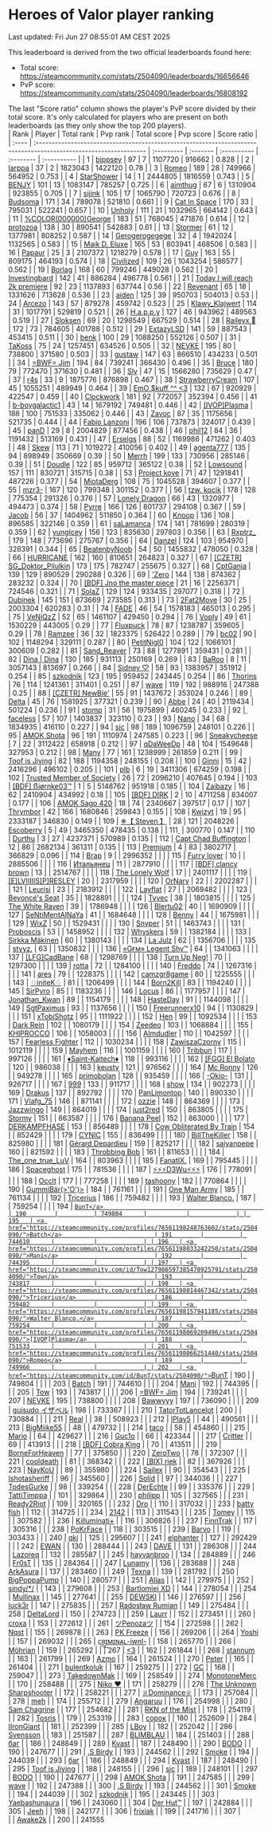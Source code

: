 # Heroes of Valor player ranking

Last updated: Fri Jun 27 08:55:01 AM CEST 2025

This leaderboard is derived from the two official leaderboards found here:

- Total score: <https://steamcommunity.com/stats/2504090/leaderboards/16656646>
- PvP score: <https://steamcommunity.com/stats/2504090/leaderboards/16808192>

The last "Score ratio" column shows the player's PvP score divided by their
total score. It's only calculated for players who are present on both
leaderboards (as they only show the top 200 players).
<br/>
| Rank  | Player                                                                                                            | Total rank | Pvp rank | Total score | Pvp score | Score ratio |
| :---- | :---------------------------------------------------------------------------------------------------------------- | :--------- | :------- | :---------- | :-------- | :---------- |
| 1     | <a href="https://steamcommunity.com/profiles/76561198081947976/stats/2504090/">bippsey</a>                        | 97         | 7        | 1107720     | 916662    | 0.828       |
| 2     | <a href="https://steamcommunity.com/id/larppaaaa/stats/2504090/">larppa</a>                                       | 37         | 2        | 1823043     | 1422120   | 0.78        |
| 3     | <a href="https://steamcommunity.com/profiles/76561198066251440/stats/2504090/">Romeo</a>                          | 189        | 28       | 749966      | 564952    | 0.753       |
| 4     | <a href="https://steamcommunity.com/profiles/76561198300221813/stats/2504090/">StarShower</a>                     | 14         | 1        | 2444805     | 1816559   | 0.743       |
| 5     | <a href="https://steamcommunity.com/id/benjy_boi/stats/2504090/">BENJY</a>                                        | 101        | 13       | 1083147     | 785257    | 0.725       |
| 6     | <a href="https://steamcommunity.com/id/aimbotkid/stats/2504090/">aimthug</a>                                      | 67         | 6        | 1310904     | 923855    | 0.705       |
| 7     | <a href="https://steamcommunity.com/profiles/76561198025746180/stats/2504090/">sijink</a>                         | 105        | 17       | 1065790     | 720723    | 0.676       |
| 8     | <a href="https://steamcommunity.com/id/budsoma/stats/2504090/">Budsoma</a>                                        | 171        | 34       | 789078      | 521810    | 0.661       |
| 9     | <a href="https://steamcommunity.com/profiles/76561198079681685/stats/2504090/">Cat In Space</a>                   | 170        | 33       | 795031      | 522241    | 0.657       |
| 10    | <a href="https://steamcommunity.com/id/unholylia/stats/2504090/">Unholy</a>                                       | 111        | 21       | 1032965     | 664142    | 0.643       |
| 11    | <a href="https://steamcommunity.com/id/9inSHINE/stats/2504090/">%COLOR(000000)George</a>                          | 183        | 51       | 768045      | 471876    | 0.614       |
| 12    | <a href="https://steamcommunity.com/id/dzozb/stats/2504090/">protozoa</a>                                         | 138        | 30       | 890541      | 542883    | 0.61        |
| 13    | <a href="https://steamcommunity.com/id/stormer0801/stats/2504090/">Stormer</a>                                    | 61         | 12       | 1377981     | 808252    | 0.587       |
| 14    | <a href="https://steamcommunity.com/id/ajapanesedream/stats/2504090/">Gerogerogegege</a>                          | 32         | 4        | 1942024     | 1132565   | 0.583       |
| 15    | <a href="https://steamcommunity.com/id/maikdeluxe1/stats/2504090/">Maik D. Eluxe</a>                              | 165        | 53       | 803941      | 468506    | 0.583       |
| 16    | <a href="https://steamcommunity.com/profiles/76561198365477845/stats/2504090/">Papaur</a>                         | 25         | 3        | 2107372     | 1218279   | 0.578       |
| 17    | <a href="https://steamcommunity.com/profiles/76561198270214352/stats/2504090/">Guy</a>                            | 163        | 55       | 809175      | 464193    | 0.574       |
| 18    | <a href="https://steamcommunity.com/id/IStealYourDuck/stats/2504090/">Civilized</a>                               | 109        | 26       | 1043254     | 586577    | 0.562       |
| 19    | <a href="https://steamcommunity.com/profiles/76561198050029161/stats/2504090/">Borlag</a>                         | 168        | 60       | 799246      | 449028    | 0.562       |
| 20    | <a href="https://steamcommunity.com/profiles/76561198080141400/stats/2504090/">Investingbard</a>                  | 142        | 41       | 886284      | 496778    | 0.561       |
| 21    | <a href="https://steamcommunity.com/profiles/76561198094786348/stats/2504090/">Today I will reach 2k premiere</a> | 92         | 23       | 1137893     | 637744    | 0.56        |
| 22    | <a href="https://steamcommunity.com/profiles/76561198018245483/stats/2504090/">Revenant</a>                       | 65         | 18       | 1331626     | 713628    | 0.536       |
| 23    | <a href="https://steamcommunity.com/id/Furakutaru/stats/2504090/">aiden</a>                                       | 125        | 39       | 950703      | 504013    | 0.53        |
| 24    | <a href="https://steamcommunity.com/id/arcezo/stats/2504090/">Arcezo</a>                                          | 143        | 57       | 879278      | 459742    | 0.523       |
| 25    | <a href="https://steamcommunity.com/profiles/76561198082723179/stats/2504090/">Klawy_Klajwert</a>                 | 114        | 31       | 1017791     | 529819    | 0.521       |
| 26    | <a href="https://steamcommunity.com/profiles/76561198063218060/stats/2504090/">H.a.p.p.y</a>                      | 127        | 46       | 943962      | 489563    | 0.519       |
| 27    | <a href="https://steamcommunity.com/profiles/76561198157944766/stats/2504090/">Sloksen</a>                        | 69         | 20       | 1298549     | 667529    | 0.514       |
| 28    | <a href="https://steamcommunity.com/profiles/76561198092610050/stats/2504090/">Raileyx 󰆞</a>                     | 172        | 73       | 784605      | 401788    | 0.512       |
| 29    | <a href="https://steamcommunity.com/profiles/76561198197301194/stats/2504090/">ExtazyLSD</a>                      | 141        | 59       | 887543      | 453415    | 0.511       |
| 30    | <a href="https://steamcommunity.com/id/benk-/stats/2504090/">benk</a>                                             | 100        | 29       | 1088250     | 552126    | 0.507       |
| 31    | <a href="https://steamcommunity.com/id/TaK0ss/stats/2504090/">TaKoss</a>                                          | 75         | 24       | 1257451     | 634526    | 0.505       |
| 32    | <a href="https://steamcommunity.com/id/NEVKE/stats/2504090/">NEVKE</a>                                            | 195        | 80       | 738800      | 371580    | 0.503       |
| 33    | <a href="https://steamcommunity.com/profiles/76561198886562393/stats/2504090/">gustaw</a>                         | 147        | 63       | 866510      | 434233    | 0.501       |
| 34    | <a href="https://steamcommunity.com/profiles/76561198067872505/stats/2504090/">=BWF= Jim</a>                      | 194        | 84       | 739241      | 366430    | 0.496       |
| 35    | <a href="https://steamcommunity.com/profiles/76561198057484708/stats/2504090/">Bruce</a>                          | 180        | 79       | 772470      | 371630    | 0.481       |
| 36    | <a href="https://steamcommunity.com/id/slytus/stats/2504090/">Sly</a>                                             | 47         | 15       | 1566280     | 735629    | 0.47        |
| 37    | <a href="https://steamcommunity.com/id/newr4s/stats/2504090/">r4s</a>                                             | 33         | 9        | 1875776     | 876898    | 0.467       |
| 38    | <a href="https://steamcommunity.com/profiles/76561198035674474/stats/2504090/">StrawberryCream</a>                | 107        | 45       | 1055251     | 489949    | 0.464       |
| 39    | <a href="https://steamcommunity.com/id/rushvh/stats/2504090/">EmO $kuff ^^ &lt;3</a>                              | 132        | 67       | 920929      | 422547    | 0.459       |
| 40    | <a href="https://steamcommunity.com/id/revend1234/stats/2504090/">Clockwork</a>                                   | 181        | 92       | 772057      | 352394    | 0.456       |
| 41    | <a href="https://steamcommunity.com/profiles/76561198128390959/stats/2504090/">b-boygalactic1</a>                 | 43         | 14       | 1679192     | 749481    | 0.446       |
| 42    | <a href="https://steamcommunity.com/profiles/76561198069209496/stats/2504090/">[IVOP]Plasma</a>                   | 188        | 100      | 751533      | 335062    | 0.446       |
| 43    | <a href="https://steamcommunity.com/id/ZavocOfficial/stats/2504090/">Zavoc</a>                                    | 87         | 35       | 1175656     | 521735    | 0.444       |
| 44    | <a href="https://steamcommunity.com/profiles/76561198033624545/stats/2504090/">Fabio Lanzoni</a>                  | 196        | 106      | 737873      | 324017    | 0.439       |
| 45    | <a href="https://steamcommunity.com/profiles/76561199034596708/stats/2504090/">panD</a>                           | 29         | 8        | 2004829     | 877456    | 0.438       |
| 46    | <a href="https://steamcommunity.com/profiles/76561198117350049/stats/2504090/">phil12</a>                         | 84         | 36       | 1191432     | 513169    | 0.431       |
| 47    | <a href="https://steamcommunity.com/profiles/76561199021856665/stats/2504090/">Erselgs</a>                        | 88         | 52       | 1169986     | 471262    | 0.403       |
| 48    | <a href="https://steamcommunity.com/profiles/76561198122430991/stats/2504090/">Skew</a>                           | 113        | 71       | 1019272     | 410056    | 0.402       |
| 49    | <a href="https://steamcommunity.com/profiles/76561199001016800/stats/2504090/">agenta777</a>                      | 135        | 94       | 898949      | 350669    | 0.39        |
| 50    | <a href="https://steamcommunity.com/id/Merrh/stats/2504090/">Merrh</a>                                            | 199        | 133      | 730956      | 285146    | 0.39        |
| 51    | <a href="https://steamcommunity.com/id/snoodle69/stats/2504090/">Doudle</a>                                       | 122        | 85       | 959712      | 365122    | 0.38        |
| 52    | <a href="https://steamcommunity.com/id/Lowsound/stats/2504090/">Lowsound</a>                                      | 157        | 111      | 830721      | 315715    | 0.38        |
| 53    | <a href="https://steamcommunity.com/profiles/76561198070863869/stats/2504090/">Project kove</a>                   | 71         | 47       | 1291841     | 487226    | 0.377       |
| 54    | <a href="https://steamcommunity.com/profiles/76561198079450010/stats/2504090/">MiotaDerg</a>                      | 108        | 75       | 1045528     | 394607    | 0.377       |
| 55    | <a href="https://steamcommunity.com/profiles/76561198854344475/stats/2504090/">mzr3-</a>                          | 167        | 120      | 799348      | 301152    | 0.377       |
| 56    | <a href="https://steamcommunity.com/profiles/76561198062382212/stats/2504090/">tzw. kocik</a>                     | 178        | 128      | 775354      | 291326    | 0.376       |
| 57    | <a href="https://steamcommunity.com/profiles/76561198044969962/stats/2504090/">Lonely Dragon</a>                  | 66         | 43       | 1320977     | 494473    | 0.374       |
| 58    | <a href="https://steamcommunity.com/profiles/76561199506914556/stats/2504090/">Pyrre</a>                          | 166        | 126      | 801737      | 294108    | 0.367       |
| 59    | <a href="https://steamcommunity.com/profiles/76561198148923885/stats/2504090/">Jacob</a>                          | 56         | 37       | 1404962     | 511850    | 0.364       |
| 60    | <a href="https://steamcommunity.com/profiles/76561198132946300/stats/2504090/">Knoop</a>                          | 136        | 108      | 896585      | 322146    | 0.359       |
| 61    | <a href="https://steamcommunity.com/profiles/76561198417517303/stats/2504090/">saLamanca</a>                      | 174        | 141      | 781699      | 280319    | 0.359       |
| 62    | <a href="https://steamcommunity.com/profiles/76561198212203249/stats/2504090/">yungIcey</a>                       | 156        | 123      | 835630      | 297803    | 0.356       |
| 63    | <a href="https://steamcommunity.com/profiles/76561198293664472/stats/2504090/">Rxptrz_</a>                        | 179        | 148      | 773696      | 275767    | 0.356       |
| 64    | <a href="https://steamcommunity.com/profiles/76561199842738248/stats/2504090/">Danzel</a>                         | 124        | 103      | 954970      | 328391    | 0.344       |
| 65    | <a href="https://steamcommunity.com/profiles/76561198873921786/stats/2504090/">BeatenbyNoob</a>                   | 54         | 50       | 1455832     | 478050    | 0.328       |
| 66    | <a href="https://steamcommunity.com/profiles/76561198045365561/stats/2504090/">HURRICANE</a>                      | 162        | 160      | 810651      | 264823    | 0.327       |
| 67    | <a href="https://steamcommunity.com/profiles/76561198096328239/stats/2504090/">[CZETR] SG_Doktor_Pilulkin</a>     | 173        | 175      | 782747      | 255675    | 0.327       |
| 68    | <a href="https://steamcommunity.com/profiles/76561198026035360/stats/2504090/">CptGanja</a>                       | 139        | 129      | 890529      | 290288    | 0.326       |
| 69    | <a href="https://steamcommunity.com/id/ZeroOriginal/stats/2504090/">'Zero</a>                                     | 144        | 138      | 874362      | 283232    | 0.324       |
| 70    | <a href="https://steamcommunity.com/profiles/76561198219920927/stats/2504090/">[BDF] Jno the master piece</a>     | 21         | 16       | 2256371     | 724546    | 0.321       |
| 71    | <a href="https://steamcommunity.com/id/solaz/stats/2504090/">SolaZ</a>                                            | 129        | 124      | 933435      | 297077    | 0.318       |
| 72    | <a href="https://steamcommunity.com/profiles/76561199114554976/stats/2504090/">Dubinek</a>                        | 145        | 151      | 873669      | 273585    | 0.313       |
| 73    | <a href="https://steamcommunity.com/id/2Fat2Move/stats/2504090/">2Fat2Move</a>                                    | 30         | 25       | 2003304     | 620283    | 0.31        |
| 74    | <a href="https://steamcommunity.com/profiles/76561199218184011/stats/2504090/">FADE</a>                           | 46         | 54       | 1578183     | 465013    | 0.295       |
| 75    | <a href="https://steamcommunity.com/profiles/76561198388510517/stats/2504090/">VeNiQzZ</a>                        | 52         | 65       | 1461107     | 429450    | 0.294       |
| 76    | <a href="https://steamcommunity.com/id/virmant/stats/2504090/">Voply</a>                                          | 49         | 61       | 1530229     | 443005    | 0.29        |
| 77    | <a href="https://steamcommunity.com/id/fluxpuck/stats/2504090/">Fluxpuck</a>                                      | 78         | 87       | 1238787     | 359605    | 0.29        |
| 78    | <a href="https://steamcommunity.com/id/Ramzeeee/stats/2504090/">Ramzee</a>                                        | 36         | 32       | 1823375     | 526422    | 0.289       |
| 79    | <a href="https://steamcommunity.com/profiles/76561198330531598/stats/2504090/">bc02</a>                           | 90         | 102      | 1148294     | 329111    | 0.287       |
| 80    | <a href="https://steamcommunity.com/id/PetitNiglo/stats/2504090/">PetitNigl0</a>                                  | 104        | 122      | 1066101     | 300609    | 0.282       |
| 81    | <a href="https://steamcommunity.com/profiles/76561198041766690/stats/2504090/">Sand_Reaver</a>                    | 73         | 88       | 1277891     | 359431    | 0.281       |
| 82    | <a href="https://steamcommunity.com/profiles/76561198136383242/stats/2504090/">Dina \| Dina</a>                   | 130        | 185      | 931113      | 250169    | 0.269       |
| 83    | <a href="https://steamcommunity.com/profiles/76561198115263100/stats/2504090/">BaRoo</a>                          | 8          | 11       | 3057143     | 813697    | 0.266       |
| 84    | <a href="https://steamcommunity.com/id/SaintLuv/stats/2504090/">Sidney ♡</a>                                      | 58         | 93       | 1383957     | 351912    | 0.254       |
| 85    | <a href="https://steamcommunity.com/profiles/76561198117268383/stats/2504090/">szkodnik</a>                       | 123        | 195      | 959452      | 243445    | 0.254       |
| 86    | <a href="https://steamcommunity.com/profiles/76561198168323592/stats/2504090/">Thorins</a>                        | 76         | 114      | 1241361     | 311401    | 0.251       |
| 87    | <a href="https://steamcommunity.com/profiles/76561198269369311/stats/2504090/">wave</a>                           | 119        | 192      | 988916      | 247388    | 0.25        |
| 88    | <a href="https://steamcommunity.com/id/NewBieOrg/stats/2504090/">[CZETR] NewBie'</a>                              | 55         | 91       | 1437672     | 353024    | 0.246       |
| 89    | <a href="https://steamcommunity.com/id/7656119804405968/stats/2504090/">Delta</a>                                 | 45         | 76       | 1581925     | 377321    | 0.239       |
| 90    | <a href="https://steamcommunity.com/profiles/76561198202317834/stats/2504090/">Abbe</a>                           | 24         | 40       | 2119434     | 501224    | 0.236       |
| 91    | <a href="https://steamcommunity.com/id/stompin/stats/2504090/">󠁳⁧⁧ stomp</a>                                     | 31         | 56       | 1975899     | 460245    | 0.233       |
| 92    | <a href="https://steamcommunity.com/profiles/76561198127097661/stats/2504090/">faceless</a>                       | 57         | 107      | 1403837     | 323110    | 0.23        |
| 93    | <a href="https://steamcommunity.com/id/EnglishFitzPercy/stats/2504090/">Nano</a>                                  | 34         | 68       | 1834935     | 416110    | 0.227       |
| 94    | <a href="https://steamcommunity.com/id/s1c/stats/2504090/">sic</a>                                                | 98         | 189      | 1096759     | 248101    | 0.226       |
| 95    | <a href="https://steamcommunity.com/id/BuffZuViel/stats/2504090/">AMOK Shota</a>                                  | 96         | 191      | 1110974     | 247585    | 0.223       |
| 96    | <a href="https://steamcommunity.com/profiles/76561198067676542/stats/2504090/">Sneakycheese</a>                   | 7          | 22       | 3112422     | 658918    | 0.212       |
| 97    | <a href="https://steamcommunity.com/profiles/76561198159209466/stats/2504090/">qDaWeeDp</a>                       | 48         | 104      | 1549648     | 327953    | 0.212       |
| 98    | <a href="https://steamcommunity.com/profiles/76561198849691755/stats/2504090/">Many</a>                           | 77         | 161      | 1238999     | 261859    | 0.211       |
| 99    | <a href="https://steamcommunity.com/id/cosmictoof/stats/2504090/">Toof is Jiving</a>                              | 82         | 188      | 1194358     | 248155    | 0.208       |
| 100   | <a href="https://steamcommunity.com/id/ginniboss/stats/2504090/">Ginni</a>                                        | 15         | 42       | 2416296     | 496102    | 0.205       |
| 101   | <a href="https://steamcommunity.com/id/PapaKush/stats/2504090/">plb</a>                                           | 6          | 19       | 3411306     | 674259    | 0.198       |
| 102   | <a href="https://steamcommunity.com/profiles/76561198325354159/stats/2504090/">Trusted Member of Society</a>      | 26         | 72       | 2096210     | 407645    | 0.194       |
| 103   | <a href="https://steamcommunity.com/profiles/76561198253172551/stats/2504090/">[BDF] ẞjørnke03™</a>               | 1          | 5        | 5148762     | 951918    | 0.185       |
| 104   | <a href="https://steamcommunity.com/id/Zaibazy/stats/2504090/">Zaibazy</a>                                        | 16         | 62       | 2410904     | 434992    | 0.18        |
| 105   | <a href="https://steamcommunity.com/profiles/76561198021551726/stats/2504090/">[BDF] DIRK</a>                     | 2          | 10       | 4711258     | 834007    | 0.177       |
| 106   | <a href="https://steamcommunity.com/profiles/76561198061036994/stats/2504090/">AMOK Sago 420</a>                  | 18         | 74       | 2340667     | 397517    | 0.17        |
| 107   | <a href="https://steamcommunity.com/id/Thrymbor/stats/2504090/">Thrymbor</a>                                      | 42         | 166      | 1680846     | 259843    | 0.155       |
| 108   | <a href="https://steamcommunity.com/id/kwizyt/stats/2504090/">Kwizyt</a>                                          | 19         | 95       | 2333187     | 346830    | 0.149       |
| 109   | <a href="https://steamcommunity.com/profiles/76561198386358088/stats/2504090/">✵【 Steven 】</a>                    | 28         | 121      | 2048226     | 300770    | 0.147       |
| 110   | <a href="https://steamcommunity.com/id/Escoberry/stats/2504090/">󠀡󠀡᠌ ⁧⁧Escoberry</a>                            | 5          | 49       | 3465350     | 478435    | 0.138       |
| 111   | <a href="https://steamcommunity.com/id/ABlatnik5/stats/2504090/">Durthu</a>                                       | 3          | 27       | 4237371     | 570989    | 0.135       |
| 112   | <a href="https://steamcommunity.com/profiles/76561198030279488/stats/2504090/">Capt Chad Buffington</a>           | 12         | 86       | 2682134     | 361311    | 0.135       |
| 113   | <a href="https://steamcommunity.com/profiles/76561198056602630/stats/2504090/">Premium</a>                        | 4          | 83       | 3802717     | 366829    | 0.096       |
| 114   | <a href="https://steamcommunity.com/profiles/76561198072853322/stats/2504090/">Brap</a>                           | 9          |          | 2996352     |           |             |
| 115   | <a href="https://steamcommunity.com/profiles/76561199015285140/stats/2504090/">Furry lover</a>                    | 10         |          | 2885506     |           |             |
| 116   | <a href="https://steamcommunity.com/profiles/76561198200706150/stats/2504090/">Итальянец</a>                      | 11         |          | 2877910     |           |             |
| 117   | <a href="https://steamcommunity.com/profiles/76561199191727188/stats/2504090/">[BDF] clancy brown</a>             | 13         |          | 2514767     |           |             |
| 118   | <a href="https://steamcommunity.com/profiles/76561198039173811/stats/2504090/">The Lonely Wolf</a>                | 17         |          | 2401117     |           |             |
| 119   | <a href="https://steamcommunity.com/id/ELVIIIIIS/stats/2504090/">[E]LVIIIIIS[P]RESLEY</a>                         | 20         |          | 2317959     |           |             |
| 120   | <a href="https://steamcommunity.com/id/OlraNary/stats/2504090/">OrNary</a>                                        | 22         |          | 2202287     |           |             |
| 121   | <a href="https://steamcommunity.com/id/leurisi/stats/2504090/">Leurisi</a>                                        | 23         |          | 2183912     |           |             |
| 122   | <a href="https://steamcommunity.com/profiles/76561198050971986/stats/2504090/">Layflat</a>                        | 27         |          | 2069482     |           |             |
| 123   | <a href="https://steamcommunity.com/profiles/76561197987474072/stats/2504090/">Beyoncé's Seat</a>                 | 35         |          | 1828891     |           |             |
| 124   | <a href="https://steamcommunity.com/profiles/76561199182081370/stats/2504090/">Tyvec</a>                          | 38         |          | 1803815     |           |             |
| 125   | <a href="https://steamcommunity.com/profiles/76561198159400810/stats/2504090/">The White Raven</a>                | 39         |          | 1786948     |           |             |
| 126   | <a href="https://steamcommunity.com/profiles/76561199572703210/stats/2504090/">Blertu02</a>                       | 40         |          | 1690909     |           |             |
| 127   | <a href="https://steamcommunity.com/id/RyyyaSenpai/stats/2504090/">SeNtiMentAlNaYa</a>                            | 41         |          | 1684648     |           |             |
| 128   | <a href="https://steamcommunity.com/profiles/76561198164488470/stats/2504090/">Benny</a>                          | 44         |          | 1675981     |           |             |
| 129   | <a href="https://steamcommunity.com/id/WixZProfile/stats/2504090/">WixZ</a>                                       | 50         |          | 1529431     |           |             |
| 130   | <a href="https://steamcommunity.com/profiles/76561198116459730/stats/2504090/">Snyper</a>                         | 51         |          | 1463743     |           |             |
| 131   | <a href="https://steamcommunity.com/profiles/76561198038330497/stats/2504090/">Proboscis</a>                      | 53         |          | 1458952     |           |             |
| 132   | <a href="https://steamcommunity.com/profiles/76561198067645290/stats/2504090/">Whyskers</a>                       | 59         |          | 1382184     |           |             |
| 133   | <a href="https://steamcommunity.com/profiles/76561199040734264/stats/2504090/">Sirkka Mäkinen</a>                 | 60         |          | 1380143     |           |             |
| 134   | <a href="https://steamcommunity.com/profiles/76561199864596429/stats/2504090/">La Julz</a>                        | 62         |          | 1356706     |           |             |
| 135   | <a href="https://steamcommunity.com/profiles/76561198124205089/stats/2504090/">styyz.</a>                         | 63         |          | 1350832     |           |             |
| 136   | <a href="https://steamcommunity.com/id/Legent/stats/2504090/">«Gғм» Legent Shy™</a>                               | 64         |          | 1341063     |           |             |
| 137   | <a href="https://steamcommunity.com/id/bucki2ksteam/stats/2504090/">[LFG]CadBane</a>                              | 68         |          | 1298769     |           |             |
| 138   | <a href="https://steamcommunity.com/profiles/76561198203391829/stats/2504090/">Turn Up Neg!</a>                   | 70         |          | 1297300     |           |             |
| 139   | <a href="https://steamcommunity.com/id/localscripter/stats/2504090/">rotta</a>                                    | 72         |          | 1284100     |           |             |
| 140   | <a href="https://steamcommunity.com/profiles/76561198024263516/stats/2504090/">Freddo</a>                         | 74         |          | 1267316     |           |             |
| 141   | <a href="https://steamcommunity.com/profiles/76561198046663567/stats/2504090/">ares</a>                           | 79         |          | 1228375     |           |             |
| 142   | <a href="https://steamcommunity.com/profiles/76561198064146520/stats/2504090/">camzgr8game</a>                    | 80         |          | 1225555     |           |             |
| 143   | <a href="https://steamcommunity.com/profiles/76561198155477349/stats/2504090/">♢initeK♢</a>                       | 81         |          | 1206499     |           |             |
| 144   | <a href="https://steamcommunity.com/profiles/76561199127907665/stats/2504090/">Born2Kill</a>                      | 83         |          | 1194240     |           |             |
| 145   | <a href="https://steamcommunity.com/id/thechef09/stats/2504090/">SirPyro</a>                                      | 85         |          | 1183236     |           |             |
| 146   | <a href="https://steamcommunity.com/id/15162111231/stats/2504090/">Locus</a>                                      | 86         |          | 1177957     |           |             |
| 147   | <a href="https://steamcommunity.com/profiles/76561198918852868/stats/2504090/">Jonathan_Kwan</a>                  | 89         |          | 1154179     |           |             |
| 148   | <a href="https://steamcommunity.com/profiles/76561198055936251/stats/2504090/">HasteDay</a>                       | 91         |          | 1144098     |           |             |
| 149   | <a href="https://steamcommunity.com/id/sgtpaximus/stats/2504090/">SgtPaximus</a>                                  | 93         |          | 1137656     |           |             |
| 150   | <a href="https://steamcommunity.com/id/freerunnerx10/stats/2504090/">Freerunnerx10</a>                            | 94         |          | 1130829     |           |             |
| 151   | <a href="https://steamcommunity.com/id/xTobiShotz/stats/2504090/">xTobiShotz</a>                                  | 95         |          | 1111922     |           |             |
| 152   | <a href="https://steamcommunity.com/profiles/76561198065534670/stats/2504090/">Hen</a>                            | 99         |          | 1092534     |           |             |
| 153   | <a href="https://steamcommunity.com/profiles/76561198090595580/stats/2504090/">Dark Rein</a>                      | 102        |          | 1080179     |           |             |
| 154   | <a href="https://steamcommunity.com/id/Zeedeo/stats/2504090/">Zeedeo</a>                                          | 103        |          | 1068884     |           |             |
| 155   | <a href="https://steamcommunity.com/profiles/76561198369944199/stats/2504090/">KHIPROCCO</a>                      | 106        |          | 1058003     |           |             |
| 156   | <a href="https://steamcommunity.com/profiles/76561198280086775/stats/2504090/">Almdudler</a>                      | 110        |          | 1042597     |           |             |
| 157   | <a href="https://steamcommunity.com/id/Fearless_Fighter_1903/stats/2504090/">Fearless Fighter</a>                 | 112        |          | 1030234     |           |             |
| 158   | <a href="https://steamcommunity.com/profiles/76561198294564375/stats/2504090/">ZawiszaCzorny</a>                  | 115        |          | 1012119     |           |             |
| 159   | <a href="https://steamcommunity.com/profiles/76561198074192489/stats/2504090/">Mayhem</a>                         | 116        |          | 1001159     |           |             |
| 160   | <a href="https://steamcommunity.com/profiles/76561198120187579/stats/2504090/">Tribbun</a>                        | 117        |          | 997126      |           |             |
| 161   | <a href="https://steamcommunity.com/profiles/76561198304218963/stats/2504090/">♦Saint-Kaitech♦</a>                | 118        |          | 993116      |           |             |
| 162   | <a href="https://steamcommunity.com/profiles/76561198029876026/stats/2504090/">[FGG] El Bolato</a>                | 120        |          | 986038      |           |             |
| 163   | <a href="https://steamcommunity.com/id/keustyw/stats/2504090/">keusty</a>                                         | 121        |          | 976562      |           |             |
| 164   | <a href="https://steamcommunity.com/id/RNGunther45/stats/2504090/">Mc Ronny</a>                                   | 126        |          | 949278      |           |             |
| 165   | <a href="https://steamcommunity.com/profiles/76561199262632139/stats/2504090/">primobolan</a>                     | 128        |          | 935459      |           |             |
| 166   | <a href="https://steamcommunity.com/id/yungtype/stats/2504090/">-Okio-</a>                                        | 131        |          | 926717      |           |             |
| 167   | <a href="https://steamcommunity.com/profiles/76561198095267495/stats/2504090/">999</a>                            | 133        |          | 911717      |           |             |
| 168   | <a href="https://steamcommunity.com/id/Boelt/stats/2504090/">show</a>                                             | 134        |          | 902273      |           |             |
| 169   | <a href="https://steamcommunity.com/id/773481294214/stats/2504090/">Drakus</a>                                    | 137        |          | 892792      |           |             |
| 170   | <a href="https://steamcommunity.com/id/PanLimontop/stats/2504090/">PanLimontop</a>                                | 140        |          | 890330      |           |             |
| 171   | <a href="https://steamcommunity.com/profiles/76561198220091249/stats/2504090/">Vlafg_75</a>                       | 146        |          | 871141      |           |             |
| 172   | <a href="https://steamcommunity.com/profiles/76561198025947204/stats/2504090/">ozzie</a>                          | 148        |          | 864369      |           |             |
| 173   | <a href="https://steamcommunity.com/id/LePocketwatcher/stats/2504090/">Jazzwingo</a>                              | 149        |          | 864019      |           |             |
| 174   | <a href="https://steamcommunity.com/id/just2red/stats/2504090/">just2red</a>                                      | 150        |          | 863805      |           |             |
| 175   | <a href="https://steamcommunity.com/profiles/76561198352507963/stats/2504090/">Stormy</a>                         | 151        |          | 863587      |           |             |
| 176   | <a href="https://steamcommunity.com/profiles/76561198819504660/stats/2504090/">Banana Peel</a>                    | 152        |          | 863000      |           |             |
| 177   | <a href="https://steamcommunity.com/id/Kampfhase88/stats/2504090/">DERKAMPFHASE</a>                               | 153        |          | 856489      |           |             |
| 178   | <a href="https://steamcommunity.com/id/munchiesnOOb/stats/2504090/">Cow Obliterated By Train</a>                  | 154        |          | 852429      |           |             |
| 179   | <a href="https://steamcommunity.com/id/cynic17/stats/2504090/">CYNIC</a>                                          | 155        |          | 836499      |           |             |
| 180   | <a href="https://steamcommunity.com/profiles/76561198256869220/stats/2504090/">BillTheKiller</a>                  | 158        |          | 825980      |           |             |
| 181   | <a href="https://steamcommunity.com/profiles/76561198239137572/stats/2504090/">Gérard Depardieu</a>               | 159        |          | 825217      |           |             |
| 182   | <a href="https://steamcommunity.com/id/tradeban76561198049978475/stats/2504090/">saiyanpepe</a>                   | 160        |          | 821592      |           |             |
| 183   | <a href="https://steamcommunity.com/profiles/76561198318184855/stats/2504090/">Throbbing Bob</a>                  | 161        |          | 811653      |           |             |
| 184   | <a href="https://steamcommunity.com/profiles/76561198256916053/stats/2504090/">The_one_true_LuV</a>               | 164        |          | 803963      |           |             |
| 185   | <a href="https://steamcommunity.com/profiles/76561198210033647/stats/2504090/">FanatIX.</a>                       | 169        |          | 795445      |           |             |
| 186   | <a href="https://steamcommunity.com/profiles/76561198316109406/stats/2504090/">Spaceghost</a>                     | 175        |          | 781536      |           |             |
| 187   | <a href="https://steamcommunity.com/profiles/76561198212702256/stats/2504090/">⚡⚡⚡D3Wu⚡⚡⚡</a>                     | 176        |          | 778091      |           |             |
| 188   | <a href="https://steamcommunity.com/id/Occltghxst/stats/2504090/">Occlt</a>                                       | 177        |          | 777258      |           |             |
| 189   | <a href="https://steamcommunity.com/id/tashoony/stats/2504090/">tashoony</a>                                      | 182        |          | 770864      |           |             |
| 190   | <a href="https://steamcommunity.com/profiles/76561198024677044/stats/2504090/">GummiBär(&gt;'O')&gt;</a>          | 184        |          | 761161      |           |             |
| 191   | <a href="https://steamcommunity.com/profiles/76561198170808949/stats/2504090/">One Man Army</a>                   | 185        |          | 761134      |           |             |
| 192   | <a href="https://steamcommunity.com/profiles/76561198014467342/stats/2504090/">Tricerius</a>                      | 186        |          | 759482      |           |             |
| 193   | <a href="https://steamcommunity.com/profiles/76561198157941185/stats/2504090/">Walter Blanco.</a>                 | 187        |          | 759254      |           |             |
| 194   | <a href="https://steamcommunity.com/id/BunT/stats/2504090/">`BunT</a>                                             | 190        |          | 749804      |           |             |
| 195   | <a href="https://steamcommunity.com/profiles/76561198248763602/stats/2504090/">Batch</a>                          | 191        |          | 744610      |           |             |
| 196   | <a href="https://steamcommunity.com/profiles/76561198033242250/stats/2504090/">Mani</a>                           | 192        |          | 744395      |           |             |
| 197   | <a href="https://steamcommunity.com/id/Tow127986597385478925791/stats/2504090/">Tow</a>                           | 193        |          | 743817      |           |             |
| 198   | <a href="https://steamcommunity.com/profiles/76561198014467342/stats/2504090/">Tricerius</a>                      | 186        |          | 759482      |           |             |
| 199   | <a href="https://steamcommunity.com/profiles/76561198157941185/stats/2504090/">Walter Blanco.</a>                 | 187        |          | 759254      |           |             |
| 200   | <a href="https://steamcommunity.com/profiles/76561198069209496/stats/2504090/">[IVOP]Plasma</a>                   | 188        |          | 751533      |           |             |
| 201   | <a href="https://steamcommunity.com/profiles/76561198066251440/stats/2504090/">Romeo</a>                          | 189        |          | 749966      |           |             |
| 202   | <a href="https://steamcommunity.com/id/BunT/stats/2504090/">`BunT</a>                                             | 190        |          | 749804      |           |             |
| 203   | <a href="https://steamcommunity.com/profiles/76561198248763602/stats/2504090/">Batch</a>                          | 191        |          | 744610      |           |             |
| 204   | <a href="https://steamcommunity.com/profiles/76561198033242250/stats/2504090/">Mani</a>                           | 192        |          | 744395      |           |             |
| 205   | <a href="https://steamcommunity.com/id/Tow127986597385478925791/stats/2504090/">Tow</a>                           | 193        |          | 743817      |           |             |
| 206   | <a href="https://steamcommunity.com/profiles/76561198067872505/stats/2504090/">=BWF= Jim</a>                      | 194        |          | 739241      |           |             |
| 207   | <a href="https://steamcommunity.com/id/NEVKE/stats/2504090/">NEVKE</a>                                            | 195        |          | 738800      |           |             |
| 208   | <a href="https://steamcommunity.com/profiles/76561198039086944/stats/2504090/">Bawwyyy</a>                        | 197        |          | 736090      |           |             |
| 209   | <a href="https://steamcommunity.com/profiles/76561199389079950/stats/2504090/">guisudo イザベル</a>                   | 198        |          | 733367      |           |             |
| 210   | <a href="https://steamcommunity.com/profiles/76561198151523862/stats/2504090/">TatorTotLancelot</a>               | 200        |          | 730884      |           |             |
| 211   | <a href="https://steamcommunity.com/id/AlexReal38540/stats/2504090/">Real</a>                                     |            | 38       |             | 508923    |             |
| 212   | <a href="https://steamcommunity.com/id/iplay5/stats/2504090/">IPlay5</a>                                          |            | 44       |             | 490561    |             |
| 213   | <a href="https://steamcommunity.com/profiles/76561198354230693/stats/2504090/">BigMiike55</a>                     |            | 48       |             | 479732    |             |
| 214   | <a href="https://steamcommunity.com/id/Convictive/stats/2504090/">taco</a>                                        |            | 58       |             | 454860    |             |
| 215   | <a href="https://steamcommunity.com/profiles/76561198103173530/stats/2504090/">Mario</a>                          |            | 64       |             | 429627    |             |
| 216   | <a href="https://steamcommunity.com/profiles/76561198252990041/stats/2504090/">Guc1o</a>                          |            | 66       |             | 423344    |             |
| 217   | <a href="https://steamcommunity.com/profiles/76561198086860605/stats/2504090/">Critter</a>                        |            | 69       |             | 413913    |             |
| 218   | <a href="https://steamcommunity.com/id/Sqitfire/stats/2504090/">[BDF] Cobra King</a>                              |            | 70       |             | 413511    |             |
| 219   | <a href="https://steamcommunity.com/profiles/76561198199299862/stats/2504090/">BorneForHeaven</a>                 |            | 77       |             | 375850    |             |
| 220   | <a href="https://steamcommunity.com/id/xXx_Recking4ife_xXx/stats/2504090/">ZeroTwo</a>                            |            | 78       |             | 372307    |             |
| 221   | <a href="https://steamcommunity.com/id/derreft/stats/2504090/">cooldeath</a>                                      |            | 81       |             | 368342    |             |
| 222   | <a href="https://steamcommunity.com/id/imNinth/stats/2504090/">[BIX] riek</a>                                     |            | 82       |             | 367926    |             |
| 223   | <a href="https://steamcommunity.com/id/naykou/stats/2504090/">NayKoU</a>                                          |            | 89       |             | 355980    |             |
| 224   | <a href="https://steamcommunity.com/profiles/76561198135459904/stats/2504090/">Sailex</a>                         |            | 90       |             | 354543    |             |
| 225   | <a href="https://steamcommunity.com/profiles/76561198170109149/stats/2504090/">Ishotasheriff</a>                  |            | 96       |             | 345560    |             |
| 226   | <a href="https://steamcommunity.com/id/SolidShock24/stats/2504090/">Solid</a>                                     |            | 97       |             | 344036    |             |
| 227   | <a href="https://steamcommunity.com/id/TodesGurke1337/stats/2504090/">TodesGurke</a>                              |            | 98       |             | 339254    |             |
| 228   | <a href="https://steamcommunity.com/id/shoxxi94/stats/2504090/">DerEchte</a>                                      |            | 99       |             | 335376    |             |
| 229   | <a href="https://steamcommunity.com/id/jokuvittusaatana/stats/2504090/">TattiTimppa</a>                           |            | 101      |             | 329864    |             |
| 230   | <a href="https://steamcommunity.com/profiles/76561198028506408/stats/2504090/">philipp</a>                        |            | 105      |             | 327565    |             |
| 231   | <a href="https://steamcommunity.com/id/Ready2Riot/stats/2504090/">Ready2Riot</a>                                  |            | 109      |             | 320165    |             |
| 232   | <a href="https://steamcommunity.com/id/pedroaxn/stats/2504090/">Dro</a>                                           |            | 110      |             | 317032    |             |
| 233   | <a href="https://steamcommunity.com/id/xyz__/stats/2504090/">batty fish</a>                                       |            | 112      |             | 314725    |             |
| 234   | <a href="https://steamcommunity.com/id/neityucsgo/stats/2504090/">2142</a>                                        |            | 113      |             | 311543    |             |
| 235   | <a href="https://steamcommunity.com/id/tomeyrl/stats/2504090/">Tomey</a>                                          |            | 115      |             | 307582    |             |
| 236   | <a href="https://steamcommunity.com/id/Killuminati_Tv/stats/2504090/">Killuminati+</a>                            |            | 116      |             | 306826    |             |
| 237   | <a href="https://steamcommunity.com/profiles/76561198121018492/stats/2504090/">FinnTrak</a>                       |            | 117      |             | 305316    |             |
| 238   | <a href="https://steamcommunity.com/profiles/76561198244490020/stats/2504090/">PoKrFace</a>                       |            | 118      |             | 303515    |             |
| 239   | <a href="https://steamcommunity.com/id/barvedis/stats/2504090/">Barvo</a>                                         |            | 119      |             | 303433    |             |
| 240   | <a href="https://steamcommunity.com/id/TekiSEazy/stats/2504090/">qki</a>                                          |            | 125      |             | 295607    |             |
| 241   | <a href="https://steamcommunity.com/profiles/76561198068759624/stats/2504090/">elphanter</a>                      |            | 127      |             | 292429    |             |
| 242   | <a href="https://steamcommunity.com/id/egrgry/stats/2504090/">EWAN</a>                                            |            | 130      |             | 288444    |             |
| 243   | <a href="https://steamcommunity.com/profiles/76561198040570924/stats/2504090/">DAVE</a>                           |            | 131      |             | 286308    |             |
| 244   | <a href="https://steamcommunity.com/id/lorenzo_49/stats/2504090/">Lazoreq</a>                                     |            | 132      |             | 285587    |             |
| 245   | <a href="https://steamcommunity.com/profiles/76561198282811663/stats/2504090/">hayvanbroo</a>                     |            | 134      |             | 284889    |             |
| 246   | <a href="https://steamcommunity.com/profiles/76561198805217911/stats/2504090/">Fr0sT</a>                          |            | 135      |             | 284364    |             |
| 247   | <a href="https://steamcommunity.com/profiles/76561198045677325/stats/2504090/">Lunamy</a>                         |            | 136      |             | 283688    |             |
| 248   | <a href="https://steamcommunity.com/id/odagenius/stats/2504090/">ArkAsura</a>                                     |            | 137      |             | 283460    |             |
| 249   | <a href="https://steamcommunity.com/profiles/76561198060813407/stats/2504090/">Texna</a>                          |            | 139      |             | 281792    |             |
| 250   | <a href="https://steamcommunity.com/id/Cripsys/stats/2504090/">BigPoppaPump</a>                                   |            | 140      |             | 280577    |             |
| 251   | <a href="https://steamcommunity.com/id/lowprioq/stats/2504090/">Alias</a>                                         |            | 142      |             | 279975    |             |
| 252   | <a href="https://steamcommunity.com/profiles/76561198813104490/stats/2504090/">sindy/*/</a>                       |            | 143      |             | 279608    |             |
| 253   | <a href="https://steamcommunity.com/profiles/76561198169856311/stats/2504090/">Bartlomiej XD</a>                  |            | 144      |             | 278054    |             |
| 254   | <a href="https://steamcommunity.com/id/not9rv/stats/2504090/">Mullinax</a>                                        |            | 145      |             | 277641    |             |
| 255   | <a href="https://steamcommunity.com/profiles/76561198047229798/stats/2504090/">DEWSKI</a>                         |            | 146      |             | 276597    |             |
| 256   | <a href="https://steamcommunity.com/profiles/76561197985594330/stats/2504090/">luck3r</a>                         |            | 147      |             | 275835    |             |
| 257   | <a href="https://steamcommunity.com/profiles/76561198017511092/stats/2504090/">Radosław Rumian</a>                |            | 149      |             | 275484    |             |
| 258   | <a href="https://steamcommunity.com/profiles/76561198139906180/stats/2504090/">DeltaLord</a>                      |            | 150      |             | 274723    |             |
| 259   | <a href="https://steamcommunity.com/profiles/76561197998577345/stats/2504090/">Laurr</a>                          |            | 152      |             | 273451    |             |
| 260   | <a href="https://steamcommunity.com/profiles/76561198017104178/stats/2504090/">croxa</a>                          |            | 153      |             | 272612    |             |
| 261   | <a href="https://steamcommunity.com/profiles/76561198295160495/stats/2504090/">ツPenozaツ</a>                       |            | 154      |             | 272598    |             |
| 262   | <a href="https://steamcommunity.com/profiles/76561198046119945/stats/2504090/">Nqst</a>                           |            | 155      |             | 269878    |             |
| 263   | <a href="https://steamcommunity.com/id/Terezi/stats/2504090/">PK Freeze</a>                                       |            | 156      |             | 269206    |             |
| 264   | <a href="https://steamcommunity.com/profiles/76561198068687260/stats/2504090/">Yoshi</a>                          |            | 157      |             | 269032    |             |
| 265   | <a href="https://steamcommunity.com/id/Karlify/stats/2504090/">ᴄ͢͢͢ʀɪᴍɪɴᴀʟ-iwnl-</a>                              |            | 158      |             | 265770    |             |
| 266   | <a href="https://steamcommunity.com/id/faeran18/stats/2504090/">Möhrian</a>                                       |            | 159      |             | 265292    |             |
| 267   | <a href="https://steamcommunity.com/profiles/76561199787489911/stats/2504090/">&lt;3</a>                          |            | 162      |             | 261844    |             |
| 268   | <a href="https://steamcommunity.com/id/stannum69/stats/2504090/">stannum</a>                                      |            | 163      |             | 261799    |             |
| 269   | <a href="https://steamcommunity.com/profiles/76561198031594504/stats/2504090/">Azmo</a>                           |            | 164      |             | 261524    |             |
| 270   | <a href="https://steamcommunity.com/id/OverRusher/stats/2504090/">Peter</a>                                       |            | 165      |             | 261404    |             |
| 271   | <a href="https://steamcommunity.com/profiles/76561198126710291/stats/2504090/">bulentkoluk</a>                    |            | 167      |             | 259275    |             |
| 272   | <a href="https://steamcommunity.com/profiles/76561198162831170/stats/2504090/">GC</a>                             |            | 168      |             | 259047    |             |
| 273   | <a href="https://steamcommunity.com/profiles/76561198004881807/stats/2504090/">TakedownMak</a>                    |            | 169      |             | 258549    |             |
| 274   | <a href="https://steamcommunity.com/id/Fricked_in_the_head/stats/2504090/">MonotoneMerc</a>                       |            | 170      |             | 258488    |             |
| 275   | <a href="https://steamcommunity.com/profiles/76561198205777252/stats/2504090/">Niko ❤</a>                         |            | 171      |             | 258279    |             |
| 276   | <a href="https://steamcommunity.com/profiles/76561198062404996/stats/2504090/">The Unknown Sharpshooter</a>       |            | 172      |             | 258221    |             |
| 277   | <a href="https://steamcommunity.com/id/mlt1337/stats/2504090/">♕Dominance♕</a>                                    |            | 173      |             | 257084    |             |
| 278   | <a href="https://steamcommunity.com/id/mehcg/stats/2504090/">meh</a>                                              |            | 174      |             | 255712    |             |
| 279   | <a href="https://steamcommunity.com/profiles/76561198304284291/stats/2504090/">Angaruu</a>                        |            | 176      |             | 254998    |             |
| 280   | <a href="https://steamcommunity.com/profiles/76561198234445968/stats/2504090/">Sam Chagrine</a>                   |            | 177      |             | 254682    |             |
| 281   | <a href="https://steamcommunity.com/profiles/76561198110332669/stats/2504090/">RKN of the Mist</a>                |            | 178      |             | 254119    |             |
| 282   | <a href="https://steamcommunity.com/id/TosRis/stats/2504090/">Tosris</a>                                          |            | 179      |             | 253319    |             |
| 283   | <a href="https://steamcommunity.com/profiles/76561199007768597/stats/2504090/">сорок</a>                          |            | 180      |             | 252609    |             |
| 284   | <a href="https://steamcommunity.com/id/IIronGiant/stats/2504090/">IIronGiant</a>                                  |            | 181      |             | 252399    |             |
| 285   | <a href="https://steamcommunity.com/profiles/76561198141681305/stats/2504090/">LBoy</a>                           |            | 182      |             | 252042    |             |
| 286   | <a href="https://steamcommunity.com/profiles/76561198018489809/stats/2504090/">Svensson</a>                       |            | 183      |             | 251587    |             |
| 287   | <a href="https://steamcommunity.com/id/simaojg/stats/2504090/">BLIMBLAU</a>                                       |            | 184      |             | 251403    |             |
| 288   | <a href="https://steamcommunity.com/profiles/76561198870441234/stats/2504090/">баг</a>                            |            | 186      |             | 248849    |             |
| 289   | <a href="https://steamcommunity.com/profiles/76561198032309532/stats/2504090/">Kvast</a>                          |            | 187      |             | 248490    |             |
| 290   | <a href="https://steamcommunity.com/profiles/76561198120129174/stats/2504090/">BODO</a>                           |            | 190      |             | 247677    |             |
| 291   | <a href="https://steamcommunity.com/profiles/76561198273426483/stats/2504090/">.S Birdy</a>                       |            | 193      |             | 244562    |             |
| 292   | <a href="https://steamcommunity.com/profiles/76561198976469515/stats/2504090/">Smoke</a>                          |            | 194      |             | 244039    |             |
| 293   | <a href="https://steamcommunity.com/profiles/76561198870441234/stats/2504090/">баг</a>                            |            | 186      |             | 248849    |             |
| 294   | <a href="https://steamcommunity.com/profiles/76561198032309532/stats/2504090/">Kvast</a>                          |            | 187      |             | 248490    |             |
| 295   | <a href="https://steamcommunity.com/id/cosmictoof/stats/2504090/">Toof is Jiving</a>                              |            | 188      |             | 248155    |             |
| 296   | <a href="https://steamcommunity.com/id/s1c/stats/2504090/">sic</a>                                                |            | 189      |             | 248101    |             |
| 297   | <a href="https://steamcommunity.com/profiles/76561198120129174/stats/2504090/">BODO</a>                           |            | 190      |             | 247677    |             |
| 298   | <a href="https://steamcommunity.com/id/BuffZuViel/stats/2504090/">AMOK Shota</a>                                  |            | 191      |             | 247585    |             |
| 299   | <a href="https://steamcommunity.com/profiles/76561198269369311/stats/2504090/">wave</a>                           |            | 192      |             | 247388    |             |
| 300   | <a href="https://steamcommunity.com/profiles/76561198273426483/stats/2504090/">.S Birdy</a>                       |            | 193      |             | 244562    |             |
| 301   | <a href="https://steamcommunity.com/profiles/76561198976469515/stats/2504090/">Smoke</a>                          |            | 194      |             | 244039    |             |
| 302   | <a href="https://steamcommunity.com/profiles/76561198117268383/stats/2504090/">szkodnik</a>                       |            | 195      |             | 243445    |             |
| 303   | <a href="https://steamcommunity.com/id/arkentka/stats/2504090/">Yaebashunaura</a>                                 |            | 196      |             | 243060    |             |
| 304   | <a href="https://steamcommunity.com/profiles/76561198073568058/stats/2504090/">Der Hut™</a>                       |            | 197      |             | 242884    |             |
| 305   | <a href="https://steamcommunity.com/profiles/76561198163432731/stats/2504090/">Jeeh</a>                           |            | 198      |             | 242177    |             |
| 306   | <a href="https://steamcommunity.com/id/frx022/stats/2504090/">frixiak</a>                                         |            | 199      |             | 241716    |             |
| 307   | <a href="https://steamcommunity.com/profiles/76561198974934031/stats/2504090/">Awake2k</a>                        |            | 200      |             | 241555    |             |

